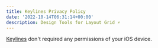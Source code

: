 ```yaml
---
title: Keylines Privacy Policy
date: '2022-10-14T06:31:14+00:00'
description: Design Tools for Layout Grid ⚡
---
```


[Keylines](https://apps.apple.com/cn/app/keylines/id6443838591) don't required any permissions of your iOS device.
